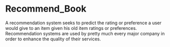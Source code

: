 # Recommend_Book

A recommendation system seeks to predict the rating or preference a user would give to an item given his old item ratings or preferences. Recommendation systems are used by pretty much every major company in order to enhance the quality of their services.
